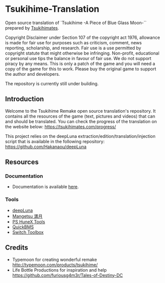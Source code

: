 # Tsukihime-Translation
Open source translation of `Tsukihime -A Piece of Blue Glass Moon-`` prepared by [Tsukihimates](https://twitter.com/tsukihimates).

Copyright Disclaimer under Section 107 of the copyright act 1976, allowance is made for fair use for purposes such as criticism, comment, news reporting, scholarship, and research. Fair use is a use permitted by copyright statute that might otherwise be infringing. Non-profit, educational or personal use tips the balance in favour of fair use.
We do not support piracy by any means. This is only a patch of the game and you will need a copy of the game for this to work. Please buy the original game to support the author and developers.

The repository is currently still under building.

## Introduction

Welcome to the Tsukihime Remake open source translation's repository. It contains all the resources of the game (text, pictures and videos) that can and should be translated.
You can check the progress of the translation on the website below:
https://tsukihimates.com/progress/

This project relies on the deepLuna extraction/edition/translation/injection script that is available in the following repository:
https://github.com/Hakanaou/deepLuna

## Resources
### Documentation
* Documentation is available [here](https://sites.google.com/view/tsukihimates/home).

### Tools
* [deepLuna](https://github.com/Hakanaou/deepLuna)
* [Mangetsu 満月](https://github.com/rschlaikjer/mangetsu)
* [PS HuneX Tools](https://github.com/Hintay/PS-HuneX_Tools/)
* [QuickBMS](http://aluigi.altervista.org/quickbms.htm)
* [Switch Toolbox](https://github.com/KillzXGaming/Switch-Toolbox)

## Credits
* Typemoon for creating wonderful remake http://typemoon.com/products/tsukihime/
* Life Bottle Productions for inspiration and help https://github.com/furiousg4m3r/Tales-of-Destiny-DC
